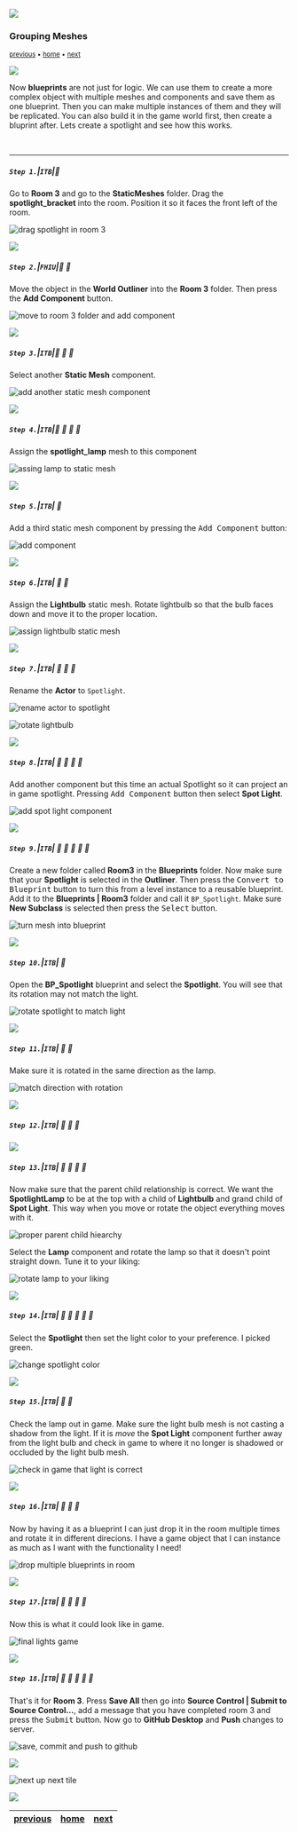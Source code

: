 ![](../images/line3.png)

### Grouping Meshes

<sub>[previous](../collision/README.md#user-content-collision-events) • [home](../README.md#user-content-ue4-blueprints) • [next](../dynamic-materials/README.md#user-content-dynamic-materials)</sub>

![](../images/line3.png)

Now **blueprints** are not just for logic. We can use them to create a more complex object with multiple meshes and components and save them as one blueprint. Then you can make multiple instances of them and they will be replicated. You can also build it in the game world first, then create a bluprint after. Lets create a spotlight and see how this works.

<br>

---

##### `Step 1.`\|`ITB`|:small_blue_diamond:

Go to **Room 3** and go to the **StaticMeshes** folder. Drag the **spotlight_bracket** into the room. Position it so it faces the front left of the room.

![drag spotlight in room 3](images/DragBracketRm3.png)

![](../images/line2.png)

##### `Step 2.`\|`FHIU`|:small_blue_diamond: :small_blue_diamond: 

Move the object in the **World Outliner** into the **Room 3** folder. Then press the **Add Component** button.

![move to room 3 folder and add component](images/MoveToRoom3.png)

![](../images/line2.png)

##### `Step 3.`\|`ITB`|:small_blue_diamond: :small_blue_diamond: :small_blue_diamond:

Select another **Static Mesh** component.

![add another static mesh component](images/AddSecondStaticMeshRm3.png)

![](../images/line2.png)

##### `Step 4.`\|`ITB`|:small_blue_diamond: :small_blue_diamond: :small_blue_diamond: :small_blue_diamond:

Assign the **spotlight_lamp** mesh to this component

![assing lamp to static mesh](images/AssignLampToStaticMeshRm3.png)

![](../images/line2.png)

##### `Step 5.`\|`ITB`| :small_orange_diamond:

Add a third static mesh component by pressing the <kbd>Add Component</kbd> button:

![add component](images/Assign3rdStaticMeshComponent.png)

![](../images/line2.png)

##### `Step 6.`\|`ITB`| :small_orange_diamond: :small_blue_diamond:

Assign the **Lightbulb** static mesh. Rotate lightbulb so that the bulb faces down and move it to the proper location.

![assign lightbulb static mesh](images/AssignLightbulbRm3.png)

![](../images/line2.png)

##### `Step 7.`\|`ITB`| :small_orange_diamond: :small_blue_diamond: :small_blue_diamond:

Rename the **Actor** to `Spotlight`.

![rename actor to spotlight](images/RenameActorToSpotlightRm3.png)

![rotate lightbulb](images/image_07.png)

![](../images/line2.png)

##### `Step 8.`\|`ITB`| :small_orange_diamond: :small_blue_diamond: :small_blue_diamond: :small_blue_diamond:

Add another component but this time an actual Spotlight so it can project an in game spotlight. Pressing <kbd>Add Component</kbd> button then select **Spot Light**.

![add spot light component](images/AddSpotLightComponent.png)

![](../images/line2.png)

##### `Step 9.`\|`ITB`| :small_orange_diamond: :small_blue_diamond: :small_blue_diamond: :small_blue_diamond: :small_blue_diamond:

Create a new folder called **Room3** in the **Blueprints** folder. Now make sure that your **Spotlight** is selected in the **Outliner**. Then press the <kbd>Convert to Blueprint</kbd> button to turn this from a level instance to a reusable blueprint. Add it to the **Blueprints | Room3** folder and call it `BP_Spotlight`. Make sure **New Subclass** is selected then press the <kbd>Select</kbd> button. 

![turn mesh into blueprint](images/TurnSpotlightIntoBPRm3.png)

![](../images/line2.png)

##### `Step 10.`\|`ITB`| :large_blue_diamond:

Open the **BP_Spotlight** blueprint and select the **Spotlight**. You will see that its rotation may not match the light.

![rotate spotlight to match light](images/RotateLightRm3.jpg)

![](../images/line2.png)

##### `Step 11.`\|`ITB`| :large_blue_diamond: :small_blue_diamond: 

Make sure it is rotated in the same direction as the lamp.

![match direction with rotation](images/RotateLight.jpg)

![](../images/line2.png)


##### `Step 12.`\|`ITB`| :large_blue_diamond: :small_blue_diamond: :small_blue_diamond: 



![](../images/line2.png)

##### `Step 13.`\|`ITB`| :large_blue_diamond: :small_blue_diamond: :small_blue_diamond:  :small_blue_diamond: 

Now make sure that the parent child relationship is correct.  We want the **SpotlightLamp** to be at the top with a child of **Lightbulb** and grand child of **Spot Light**. This way when you move or rotate the object everything moves with it.

![proper parent child hiearchy](images/ParentChild.jpg)

Select the **Lamp** component and rotate the lamp so that it doesn't point straight down. Tune it to your liking:

![rotate lamp to your liking](images/RotateLampToOffsetIt.jpg)

![](../images/line2.png)

##### `Step 14.`\|`ITB`| :large_blue_diamond: :small_blue_diamond: :small_blue_diamond: :small_blue_diamond:  :small_blue_diamond: 

Select the **Spotlight** then set the light color to your preference. I picked green.

![change spotlight color](images/ChangeSpotlightColor.jpg)

![](../images/line2.png)

##### `Step 15.`\|`ITB`| :large_blue_diamond: :small_orange_diamond: 

Check the lamp out in game. Make sure the light bulb mesh is not casting a shadow from the light. If it is *move* the **Spot Light** component further away from the light bulb and check in game to where it no longer is shadowed or occluded by the light bulb mesh.

![check in game that light is correct](images/CheckInGameLightBehindBulb.jpg)

![](../images/line2.png)

##### `Step 16.`\|`ITB`| :large_blue_diamond: :small_orange_diamond:   :small_blue_diamond: 

Now by having it as a blueprint I can just drop it in the room multiple times and rotate it in different direcions. I have a game object that I can instance as much as I want with the functionality I need!

![drop multiple blueprints in room](images/DropBlueprintInMultipleLocations.jpg)

![](../images/line2.png)

##### `Step 17.`\|`ITB`| :large_blue_diamond: :small_orange_diamond: :small_blue_diamond: :small_blue_diamond:

Now this is what it could look like in game.

![final lights game](images/InGameFinalLook.jpg)

![](../images/line2.png)

##### `Step 18.`\|`ITB`| :large_blue_diamond: :small_orange_diamond: :small_blue_diamond: :small_blue_diamond: :small_blue_diamond:

That's it for **Room 3**. Press **Save All** then go into **Source Control | Submit to Source Control...**, add a message that you have completed room 3 and press the <kbd>Submit</kbd> button. Now go to **GitHub Desktop** and **Push** changes to server. 

![save, commit and push to github](images/GItHubRoom3.jpg)

![](../images/line.png)

<!-- <img src="https://via.placeholder.com/1000x100/45D7CA/000000/?text=Next Up - Dynamic Materials"> -->

![next up next tile](images/banner.png)

![](../images/line.png)

| [previous](../collision/README.md#user-content-collision-events)| [home](../README.md#user-content-ue4-blueprints) | [next](../dynamic-materials/README.md#user-content-dynamic-materials)|
|---|---|---|
